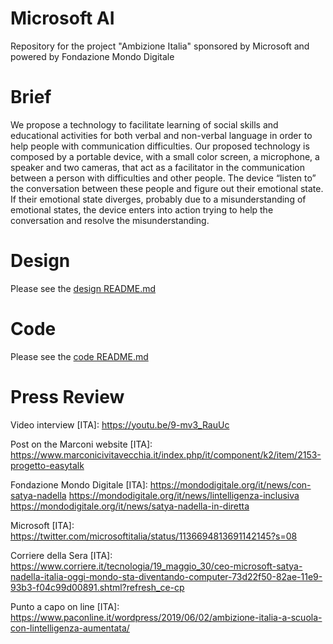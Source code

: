 # Microsoft AI
Repository for the project "Ambizione Italia" sponsored by Microsoft and powered by Fondazione Mondo Digitale

# Brief
We propose a technology to facilitate learning of social skills and educational activities for both verbal and non-verbal language in order to help people with communication difficulties. Our proposed technology is composed by a portable device, with a small color screen, a microphone, a speaker and two cameras, that act as a facilitator in the communication between a person with difficulties and other people. The device “listen to” the conversation between these people and figure out their emotional state. If their emotional state diverges, probably due to a misunderstanding of emotional states, the device enters into action trying to help the conversation and resolve the misunderstanding.

# Design
Please see the [design README.md](./design/README.md)

# Code
Please see the [code README.md](./code/README.md)

# Press Review
Video interview [ITA]: https://youtu.be/9-mv3_RauUc

Post on the Marconi website [ITA]: https://www.marconicivitavecchia.it/index.php/it/component/k2/item/2153-progetto-easytalk

Fondazione Mondo Digitale [ITA]:
https://mondodigitale.org/it/news/con-satya-nadella
https://mondodigitale.org/it/news/lintelligenza-inclusiva
https://mondodigitale.org/it/news/satya-nadella-in-diretta

Microsoft [ITA]: https://twitter.com/microsoftitalia/status/1136694813691142145?s=08

Corriere della Sera [ITA]:  https://www.corriere.it/tecnologia/19_maggio_30/ceo-microsoft-satya-nadella-italia-oggi-mondo-sta-diventando-computer-73d22f50-82ae-11e9-93b3-f04c99d00891.shtml?refresh_ce-cp

Punto a capo on line [ITA]: https://www.paconline.it/wordpress/2019/06/02/ambizione-italia-a-scuola-con-lintelligenza-aumentata/


